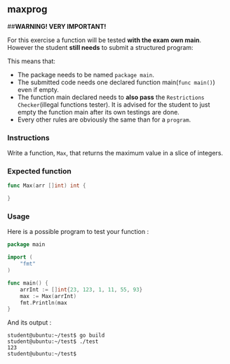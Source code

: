 ## maxprog

##**WARNING! VERY IMPORTANT!**

For this exercise a function will be tested **with the exam own main**. However the student **still needs** to submit a structured program:

This means that:

- The package needs to be named `package main`.
- The submitted code needs one declared function main(`func main()`) even if empty.
- The function main declared needs to **also pass** the `Restrictions Checker`(illegal functions tester). It is advised for the student to just empty the function main after its own testings are done.
- Every other rules are obviously the same than for a `program`.

### Instructions

Write a function, `Max`, that returns the maximum value in a slice of integers.

### Expected function

```go
func Max(arr []int) int {

}
```

### Usage

Here is a possible program to test your function :

```go
package main

import (
	"fmt"
)

func main() {
	arrInt := []int{23, 123, 1, 11, 55, 93}
	max := Max(arrInt)
	fmt.Println(max
}
```

And its output :

```console
student@ubuntu:~/test$ go build
student@ubuntu:~/test$ ./test
123
student@ubuntu:~/test$
```
